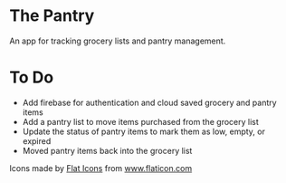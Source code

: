 # The Pantry

An app for tracking grocery lists and pantry management.

# To Do

- Add firebase for authentication and cloud saved grocery and pantry items
- Add a pantry list to move items purchased from the grocery list
- Update the status of pantry items to mark them as low, empty, or expired
- Moved pantry items back into the grocery list



<div>Icons made by <a href="https://www.flaticon.com/authors/flat-icons" title="Flat Icons">Flat Icons</a> from <a href="https://www.flaticon.com/" title="Flaticon">www.flaticon.com</a></div>